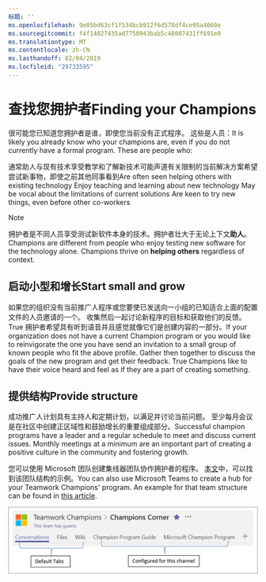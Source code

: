```yaml
---
标题: ''
ms.openlocfilehash: 9e05bd63cf1f534bcb912f6d578df4ce95a4660e
ms.sourcegitcommit: f4f14027435ad7750943bab5c48007431ff691e0
ms.translationtype: MT
ms.contentlocale: zh-CN
ms.lasthandoff: 02/04/2019
ms.locfileid: "29733595"
---
```

# <a name="finding-your-champions"></a><span data-ttu-id="7a089-102">查找您拥护者</span><span class="sxs-lookup"><span data-stu-id="7a089-102">Finding your Champions</span></span> 

<span data-ttu-id="7a089-p101">很可能您已知道您拥护者是谁，即使您当前没有正式程序。 这些是人员：</span><span class="sxs-lookup"><span data-stu-id="7a089-p101">It is likely you already know who your champions are, even if you do not currently have a formal program.  These are people who:</span></span>

<span data-ttu-id="7a089-105">通常助人与现有技术享受教学和了解新技术可能声道有关限制的当前解决方案希望尝试新事物，即使之前其他同事看到</span><span class="sxs-lookup"><span data-stu-id="7a089-105">Are often seen helping others with existing technology Enjoy teaching and learning about new technology May be vocal about the limitations of current solutions Are keen to try new things, even before other co-workers</span></span>

> [!NOTE]
> <span data-ttu-id="7a089-p102">拥护者是不同人员享受测试新软件本身的技术。拥护者壮大于无论上下文**助人**。</span><span class="sxs-lookup"><span data-stu-id="7a089-p102">Champions are different from people who enjoy testing new software for the technology alone. Champions thrive on **helping others** regardless of context.</span></span> 

## <a name="start-small-and-grow"></a><span data-ttu-id="7a089-108">启动小型和增长</span><span class="sxs-lookup"><span data-stu-id="7a089-108">Start small and grow</span></span>

<span data-ttu-id="7a089-p103">如果您的组织没有当前推广人程序或您要使已发送向一小组的已知适合上面的配置文件的人员邀请的一个。 收集然后一起讨论新程序的目标和获取他们的反馈。True 拥护者希望具有听到语音并且感觉就像它们是创建内容的一部分。</span><span class="sxs-lookup"><span data-stu-id="7a089-p103">If your organization does not have a current Champion program or you would like to reinvigorate the one you have send an invitation to a small group of known people who fit the above profile.  Gather then together to discuss the goals of the new program and get their feedback. True Champions like to have their voice heard and feel as if they are a part of creating something.</span></span>  

## <a name="provide-structure"></a><span data-ttu-id="7a089-112">提供结构</span><span class="sxs-lookup"><span data-stu-id="7a089-112">Provide structure</span></span>

<span data-ttu-id="7a089-p104">成功推广人计划具有主持人和定期计划，以满足并讨论当前问题。 至少每月会议是在社区中创建正区域性和鼓励增长的重要组成部分。</span><span class="sxs-lookup"><span data-stu-id="7a089-p104">Successful champion programs have a leader and a regular schedule to meet and discuss current issues.  Monthly meetings at a minimum are an important part of creating a positive culture in the community and fostering growth.</span></span>  

<span data-ttu-id="7a089-p105">您可以使用 Microsoft 团队创建集线器团队协作拥护者的程序。 [本文](https://docs.microsoft.com/en-us/MicrosoftTeams/teams-adoption-your-first-teams)中，可以找到该团队结构的示例。</span><span class="sxs-lookup"><span data-stu-id="7a089-p105">You can also use Microsoft Teams to create a hub for your Teamwork Champions' program.  An example for that team structure can be found in [this article](https://docs.microsoft.com/en-us/MicrosoftTeams/teams-adoption-your-first-teams).</span></span>

![团队协作推广人团队选项卡](media/teams-adoption-tab-example.png)